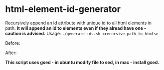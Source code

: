 # html-element-id-generator
Recursively append an id attribute with unique id to all html elements in path.
__It will append an id to elements even if they alread have one - caution is advised.__
Usage: ```./generate-ids.sh <recursive_path_to_htmls>```

Before: *<div>*
After: *<div id="D12C5766-D195">*

__This script uses gsed - in ubuntu modify file to sed, in mac - install gsed.__
  
